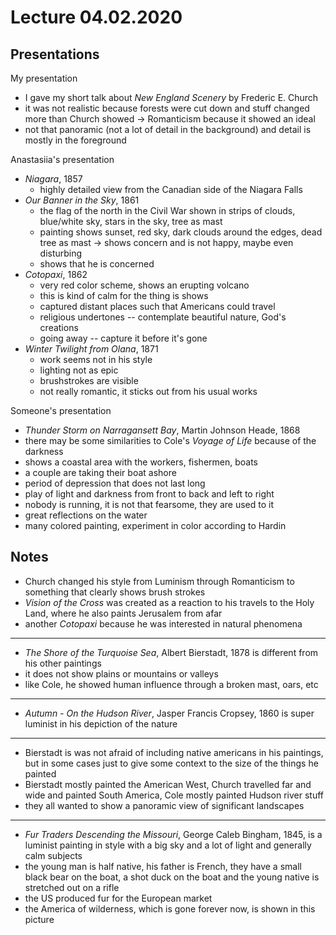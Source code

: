 # Lecture 04.02.2020

## Presentations

My presentation

- I gave my short talk about _New England Scenery_ by Frederic E. Church
- it was not realistic because forests were cut down and stuff changed more
than Church showed $\rightarrow$ Romanticism because it showed an ideal
- not that panoramic (not a lot of detail in the background) and detail is
mostly in the foreground

Anastasiia's presentation

- _Niagara_, 1857
    - highly detailed view from the Canadian side of the Niagara Falls
- _Our Banner in the Sky_, 1861
    - the flag of the north in the Civil War shown in strips of clouds,
    blue/white sky, stars in the sky, tree as mast
    - painting shows sunset, red sky, dark clouds around the edges, dead tree
    as mast $\rightarrow$ shows concern and is not happy, maybe even disturbing
    - shows that he is concerned
- _Cotopaxi_, 1862
    - very red color scheme, shows an erupting volcano
    - this is kind of calm for the thing is shows
    - captured distant places such that Americans could travel
    - religious undertones -- contemplate beautiful nature, God's creations
    - going away -- capture it before it's gone 
- _Winter Twilight from Olana_, 1871
    - work seems not in his style
    - lighting not as epic
    - brushstrokes are visible
    - not really romantic, it sticks out from his usual works

Someone's presentation

- _Thunder Storm on Narragansett Bay_, Martin Johnson Heade, 1868
- there may be some similarities to Cole's _Voyage of Life_ because of the
darkness
- shows a coastal area with the workers, fishermen, boats 
- a couple are taking their boat ashore 
- period of depression that does not last long
- play of light and darkness from front to back and left to right
- nobody is running, it is not that fearsome, they are used to it
- great reflections on the water 
- many colored painting, experiment in color according to Hardin

## Notes

- Church changed his style from Luminism through Romanticism to something that
clearly shows brush strokes 
- _Vision of the Cross_ was created as a reaction to his travels to the Holy
Land, where he also paints Jerusalem from afar
- another _Cotopaxi_ because he was interested in natural phenomena

-------------------

- _The Shore of the Turquoise Sea_, Albert Bierstadt, 1878 is different from
his other paintings
- it does not show plains or mountains or valleys
- like Cole, he showed human influence through a broken mast, oars, etc

----------------------

- _Autumn - On the Hudson River_, Jasper Francis Cropsey, 1860 is super
luminist in his depiction of the nature

------------------------

- Bierstadt is was not afraid of including native americans in his paintings,
but in some cases just to give some context to the size of the things he
painted
- Bierstadt mostly painted the American West, Church travelled far and wide and
painted South America, Cole mostly painted Hudson river stuff
- they all wanted to show a panoramic view of significant landscapes

-----------------------

- _Fur Traders Descending the Missouri_, George Caleb Bingham, 1845, is
a luminist painting in style with a big sky and a lot of light and generally
calm subjects
- the young man is half native, his father is French, they have a small black
bear on the boat, a shot duck on the boat and the young native is stretched out
on a rifle
- the US produced fur for the European market
- the America of wilderness, which is gone forever now, is shown in this
picture
